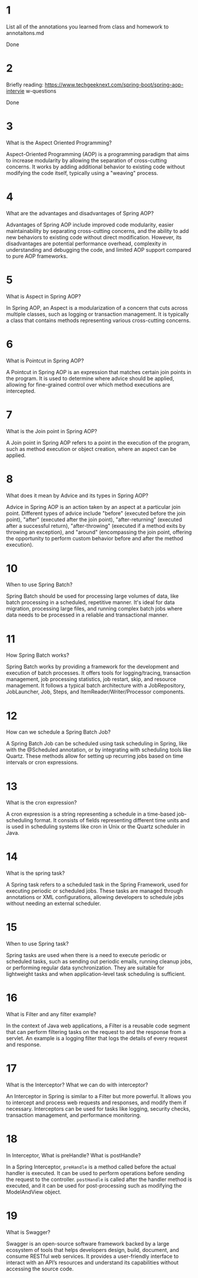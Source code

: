 # 1

List all of the annotations you learned from class and homework to annotaitons.md

Done



# 2

Briefly reading: https://www.techgeeknext.com/spring-boot/spring-aop-intervie w-questions

Done



# 3

What is the Aspect Oriented Programming?

Aspect-Oriented Programming (AOP) is a programming paradigm that aims to increase modularity by allowing the separation of cross-cutting concerns. It works by adding additional behavior to existing code without modifying the code itself, typically using a "weaving" process.

# 4

What are the advantages and disadvantages of Spring AOP?

Advantages of Spring AOP include improved code modularity, easier maintainability by separating cross-cutting concerns, and the ability to add new behaviors to existing code without direct modification. However, its disadvantages are potential performance overhead, complexity in understanding and debugging the code, and limited AOP support compared to pure AOP frameworks.

# 5

What is Aspect in Spring AOP?

In Spring AOP, an Aspect is a modularization of a concern that cuts across multiple classes, such as logging or transaction management. It is typically a class that contains methods representing various cross-cutting concerns.

# 6

What is Pointcut in Spring AOP?

A Pointcut in Spring AOP is an expression that matches certain join points in the program. It is used to determine where advice should be applied, allowing for fine-grained control over which method executions are intercepted.

# 7

What is the Join point in Spring AOP?

A Join point in Spring AOP refers to a point in the execution of the program, such as method execution or object creation, where an aspect can be applied.

# 8

What does it mean by Advice and its types in Spring AOP?

Advice in Spring AOP is an action taken by an aspect at a particular join point. Different types of advice include "before" (executed before the join point), "after" (executed after the join point), "after-returning" (executed after a successful return), "after-throwing" (executed if a method exits by throwing an exception), and "around" (encompassing the join point, offering the opportunity to perform custom behavior before and after the method execution).

# 10

When to use Spring Batch?

Spring Batch should be used for processing large volumes of data, like batch processing in a scheduled, repetitive manner. It's ideal for data migration, processing large files, and running complex batch jobs where data needs to be processed in a reliable and transactional manner.

# 11

How Spring Batch works?

Spring Batch works by providing a framework for the development and execution of batch processes. It offers tools for logging/tracing, transaction management, job processing statistics, job restart, skip, and resource management. It follows a typical batch architecture with a JobRepository, JobLauncher, Job, Steps, and ItemReader/Writer/Processor components.

# 12

How can we schedule a Spring Batch Job?

A Spring Batch Job can be scheduled using task scheduling in Spring, like with the @Scheduled annotation, or by integrating with scheduling tools like Quartz. These methods allow for setting up recurring jobs based on time intervals or cron expressions.

# 13

What is the cron expression?

A cron expression is a string representing a schedule in a time-based job-scheduling format. It consists of fields representing different time units and is used in scheduling systems like cron in Unix or the Quartz scheduler in Java.

# 14

What is the spring task?

A Spring task refers to a scheduled task in the Spring Framework, used for executing periodic or scheduled jobs. These tasks are managed through annotations or XML configurations, allowing developers to schedule jobs without needing an external scheduler.

# 15

When to use Spring task?

Spring tasks are used when there is a need to execute periodic or scheduled tasks, such as sending out periodic emails, running cleanup jobs, or performing regular data synchronization. They are suitable for lightweight tasks and when application-level task scheduling is sufficient.

# 16

What is Filter and any filter example?

In the context of Java web applications, a Filter is a reusable code segment that can perform filtering tasks on the request to and the response from a servlet. An example is a logging filter that logs the details of every request and response.

# 17

What is the Interceptor? What we can do with interceptor?

An Interceptor in Spring is similar to a Filter but more powerful. It allows you to intercept and process web requests and responses, and modify them if necessary. Interceptors can be used for tasks like logging, security checks, transaction management, and performance monitoring.

# 18

In Interceptor, What is preHandle? What is postHandle?

In a Spring Interceptor, `preHandle` is a method called before the actual handler is executed. It can be used to perform operations before sending the request to the controller. `postHandle` is called after the handler method is executed, and it can be used for post-processing such as modifying the ModelAndView object.

# 19

What is Swagger?

Swagger is an open-source software framework backed by a large ecosystem of tools that helps developers design, build, document, and consume RESTful web services. It provides a user-friendly interface to interact with an API’s resources and understand its capabilities without accessing the source code.